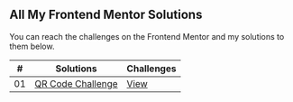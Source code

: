 ## All My Frontend Mentor Solutions 

<p>You can reach the challenges on the Frontend Mentor and my solutions to them below.</p>

|  #  | Solutions                                                                                                                                 | Challenges                                                                                                                   |
| :-: | ----------------------------------------------------------------------------------------------------------------------------------------- | ---------------------------------------------------------------------------------------------------------------------------- |
| 01  | [QR Code Challenge](https://github.com/arberLisaj/frontend-mentor/tree/main/qr-code-challenge)                                     | [View](https://qr-code101.netlify.app/)              |

